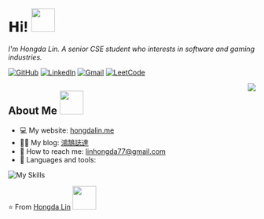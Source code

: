 <h1>𝗛i! <img src="https://user-images.githubusercontent.com/67817916/206375109-a3659a05-e14d-4412-a0e7-65a14e6814fc.GIF" width="48px"></h1>
<p><em>I'm Hongda Lin. A senior CSE student who interests in software and gaming industries.</em></p>

[![GitHub](https://img.shields.io/badge/github-%23121011.svg?style=for-the-badge&logo=github&logoColor=white)](https://github.com/Hongda-OSU)
[![LinkedIn](https://img.shields.io/badge/linkedin-%230077B5.svg?style=for-the-badge&logo=linkedin&logoColor=white)](https://www.linkedin.com/in/hongda-lin/)
[![Gmail](https://img.shields.io/badge/Gmail-D14836?style=for-the-badge&logo=gmail&logoColor=white)](mailto:linhongda77@gmail.com)
[![LeetCode](https://img.shields.io/badge/LeetCode-000000?style=for-the-badge&logo=LeetCode&logoColor=#d16c06)](https://leetcode.com/Linkda52/)

<img align="right" src="https://github-readme-stats.vercel.app/api?username=Hongda-OSU&hide=issues,contribs&count_private=true&show_icons=true&theme=default">

<h2>About Me  <img src="https://user-images.githubusercontent.com/67817916/206413477-c3eb65d9-bb02-47d3-baa0-a99e580b3301.GIF" width="48px"></h2>

<ul>
  <li>💻 My website: <a href="https://hongdalin.me" target="_blank" rel="noopener noreferrer">hongdalin.me</a></li>
  <li>👨‍💻 My blog: <a href="https://hongdalin.blog" target="_blank" rel="noopener noreferrer">鴻鵠誌達</a></li>
  <li>📧 How to reach me: <a href="mailto:linhongda77@gmail.com">linhongda77@gmail.com</a></li>
  <li>🌱 Languages and tools: </li>
</ul>

![My Skills](https://skillicons.dev/icons?i=js,ts,androidstudio,blender,cs,cpp,py,java,react,unity,git,linux)

⭐️ From [Hongda Lin](https://github.com/Hongda-OSU) <img src="https://user-images.githubusercontent.com/67817916/206419059-ed583160-d997-4b07-984d-2a20952d0393.GIF" width="48px">
